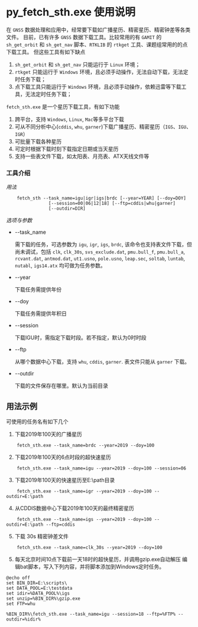 # py_fetch_sth.exe 使用说明

在 `GNSS` 数据处理和应用中，经常要下载如广播星历、精密星历、精密钟差等各类文件。
目前，已有许多 `GNSS` 数据下载工具。比较常用的有 `GAMIT` 的 `sh_get_orbit` 和
 `sh_get_nav` 脚本、`RTKLIB` 的 `rtkget` 工具、课题组常用的的点下载工具。
 但这些工具有如下缺点
1. `sh_get_orbit` 和 `sh_get_nav` 只能运行于 `Linux` 环境；
2. `rtkget` 只能运行于 `Windows` 环境，且必须手动操作，无法自动下载，无法定时任务下载；
3. 点下载工具只能运行于 `Windows` 环境，且必须手动操作，依赖迅雷等下载工具，无法定时任务下载；

`fetch_sth.exe` 是一个星历下载工具，有如下功能
1.	跨平台，支持 `Windows`, `Linux`, `Mac`等多平台下载
2.	可从不同分析中心(`cddis`, `whu`, `garner`)下载广播星历、精密星历（`IGS`、`IGU`、`IGR`）
3.	可批量下载各种星历
4.	可定时根据下载时刻下载指定日期或当天星历
5.	支持一些表文件下载，如太阳表、月亮表、ATX天线文件等

### 工具介绍
*用法*

        fetch_sth --task_name=igu|igr|igs|brdc [--year=YEAR] [--doy=DOY] 
                    [--session=00|06|12|18] [--ftp=cddis|whu|garner]
                    [--outdir=DIR] 
*选项与参数*
- --task_name 
  
  需下载的任务，可选参数为 `igu`, `igr`, `igs`, `brdc`, 该命令也支持表文件下载，但尚未调试，包括 `clk`, `clk_30s`, `svs_exclude.dat`, `pmu.bull_f`, `pmu.bull_a`, `rcvant.dat`, `antmod.dat`, `ut1.usno`, `pole.usno`, `leap.sec`, `soltab`, `luntab`, `nutabl`, `igs14.atx` 均可做为任务参数。

- --year
  
  下载任务需提供年份

- --doy
  
  下载任务需提供年积日

- --session
  
  下载IGU时，需指定下载时段。若不指定，默认为0时时段

- --ftp
  
  从哪个数据中心下载，支持 `whu`, `cddis`, `garner`. 表文件只能从 `garner` 下载。
- --outdir
  
  下载的文件保存在哪里。默认为当前目录
## 用法示例
可使用的任务名有如下几个
1.	下载2019年100天的广播星历
```
    fetch_sth.exe --task_name=brdc --year=2019 --doy=100
```
2.	下载2019年100天的6点时段的超快速星历
```
    fetch_sth.exe --task_name=igu --year=2019 --doy=100 --session=06
```
3.	下载2019年100天的快速星历至E:\path目录
```
    fetch_sth.exe --task_name=igr --year=2019 --doy=100 --outdir=E:\path
```
4.	从CDDIS数据中心下载2019年100天的最终精密星历
```
    fetch_sth.exe --task_name=igs --year=2019 --doy=100 --outdir=E:\path --ftp=cddis
```
5. 下载 30s 精密钟差文件
```
    fetch_sth.exe --task_name=clk_30s --year=2019 --doy=100
```
5.	每天北京时间10点下载前一天18时的超快星历，并调用gzip.exe自动解压
编辑bat脚本，写入下列内容，并将脚本添加到Windows定时任务。

```
@echo off
set BIN_DIR=E:\scripts\
set DATA_POOL=E:\testdata
set idir=%DATA_POOL%\igs
set unzip=%BIN_DIR%\gzip.exe
set FTP=whu

%BIN_DIR%\fetch_sth.exe --task_name=igu --session=18 --ftp=%FTP% --outdir=%idir%
```
